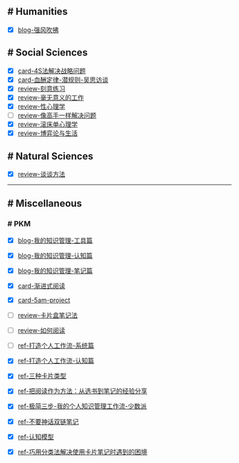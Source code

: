 
## # Humanities

- [x] [blog-强风吹拂](/docs/HS-blog-「强风吹拂」-何谓强大.md)

## # Social Sciences

- [x] [card-4S法解决战略问题](/docs/SS-card-4S法解决战略问题.md)
- [x] [card-血酬定律-潜规则-吴思访谈](/docs/SS-card-血酬定律-潜规则-吴思访谈.md)
- [x] [review-刻意练习](/docs/SS-review-刻意练习.md)
- [x] [review-毫无意义的工作](/docs/SS-review-毫无意义的工作.md)
- [x] [review-性心理学](/docs/SS-review-性心理学.md)
- [ ] [review-像高手一样解决问题](/docs/SS-review-像高手一样解决问题.md)
- [x] [review-滚床单心理学](/docs/SS-review-滚床单心理学.md)
- [x] [review-博弈论与生活](/docs/SS-review-博弈论与生活.md) 

## # Natural Sciences

- [x] [review-谈谈方法](/docs/NS-review-谈谈方法.md)

---

## # Miscellaneous

### # PKM

- [x] [blog-我的知识管理-工具篇](/docs/PKM-blog-我的知识管理-工具篇.md)
- [x] [blog-我的知识管理-认知篇](/docs/PKM-blog-我的知识管理-认知篇.md)
- [x] [blog-我的知识管理-笔记篇](/docs/PKM-blog-我的知识管理-笔记篇.md)

- [x] [card-渐进式阅读](/docs/PKM-card-渐进式阅读.md)
- [x] [card-5am-project](/docs/PKM-card-5am-project.md)
- [ ] [review-卡片盒笔记法](/docs/PKM-review-卡片盒笔记法.md)
- [ ] [review-如何阅读](/docs/PKM-review-如何阅读.md)
  
- [ ] [ref-打造个人工作流-系统篇](/docs/PKM-ref-打造个人工作流-系统篇.md)
- [x] [ref-打造个人工作流-认知篇](/docs/PKM-ref-打造个人工作流-认知篇.md)
- [x] [ref-三种卡片类型](/docs/PKM-ref-三种卡片类型.md)
- [x] [ref-把阅读作为方法：从选书到笔记的经验分享](/docs/PKM-ref-把阅读作为方法：从选书到笔记的经验分享.md)
- [x] [ref-极简三步-我的个人知识管理工作流-少数派](/docs/PKM-ref-极简三步-我的个人知识管理工作流-少数派.md)
- [x] [ref-不要神话双链笔记](/docs/PKM-ref-请不要神化双链笔记-少数派.md)
- [x] [ref-认知模型](/docs/PKM-ref-认知模型.md)
- [x] [ref-巧用分类法解决使用卡片笔记时遇到的困境](/docs/PKM-ref-巧用分类法解决使用卡片笔记时遇到的困境-少数派.md)

